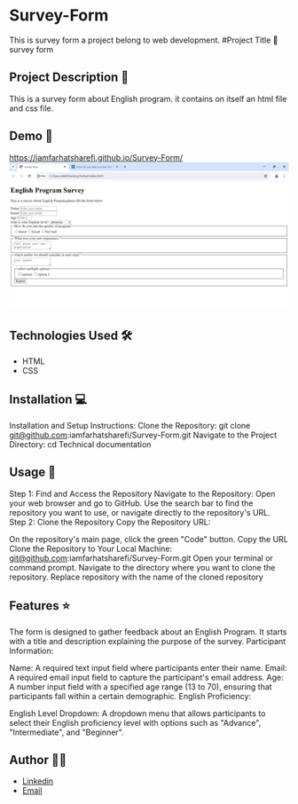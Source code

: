 # Survey-Form
This is survey form a project belong to web development.
#Project Title 🚀
survey form

## Project Description 📝

This is a survey form about English program. it contains on itself an html file and css file.

## Demo 📸
 https://iamfarhatsharefi.github.io/Survey-Form/
![Screenshot](./WhatsApp%20Image%202024-06-02%20at%2010.08.09_1a59190d.jpg)


## Technologies Used 🛠️


- HTML
- CSS

## Installation 💻
Installation and Setup Instructions:
Clone the Repository:
git clone git@github.com:iamfarhatsharefi/Survey-Form.git
Navigate to the Project Directory:
cd Technical documentation

## Usage 🎯

Step 1: Find and Access the Repository
Navigate to the Repository:
Open your web browser and go to GitHub.
Use the search bar to find the repository you want to use, or navigate directly to the repository's URL.
Step 2: Clone the Repository
Copy the Repository URL:

On the repository's main page, click the green "Code" button.
Copy the URL 
Clone the Repository to Your Local Machine:
git@github.com:iamfarhatsharefi/Survey-Form.git
Open your terminal or command prompt.
Navigate to the directory where you want to clone the repository.
Replace repository with the name of the cloned repository

## Features ⭐
The form is designed to gather feedback about an English Program. It starts with a title and description explaining the purpose of the survey.
Participant Information:

Name: A required text input field where participants enter their name.
Email: A required email input field to capture the participant's email address.
Age: A number input field with a specified age range (13 to 70), ensuring that participants fall within a certain demographic.
English Proficiency:

English Level Dropdown: A dropdown menu that allows participants to select their English proficiency level with options such as "Advance", "Intermediate", and "Beginner".


## Author 👩‍💻
- [Linkedin](https://www.linkedin.com/in/farhat-sharefi-13a101309?utm_source=share&utm_campaign=share_via&utm_content=profile&utm_medium=android_app)
- [Email](sharefifarhat@gmail.com)